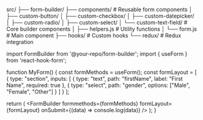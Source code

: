 src/
├── form-builder/
├── components/           # Reusable form components
│   ├── custom-button/
│   ├── custom-checkbox/
│   ├── custom-datepicker/
│   ├── custom-radio/
│   ├── custom-select/
│   └── custom-text-field/
         # Core builder components
│   ├── helpers.js        # Utility functions
│   └── form.js   # Main component
├── hooks/                # Custom hooks
└── redux/                # Redux integration



import FormBuilder from '@your-repo/form-builder';
import { useForm } from 'react-hook-form';

function MyForm() {
  const formMethods = useForm();
  const formLayout = [
    {
      type: "section",
      inputs: [
        {
          type: "text",
          path: "firstName",
          label: "First Name",
          required: true
        },
        {
          type: "select",
          path: "gender",
          options: ["Male", "Female", "Other"]
        }
      ]
    }
  ];

  return (
    <FormBuilder
      formmethods={formMethods}
      formLayout={formLayout}
      onSubmit={(data) => console.log(data)}
    />
  );
}
